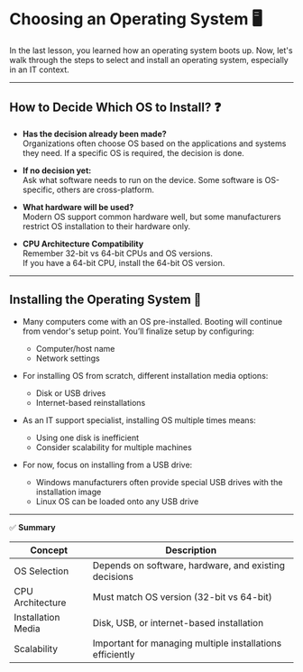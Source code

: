 # Choosing an Operating System 🖥️

In the last lesson, you learned how an operating system boots up. Now, let's walk through the steps to select and install an operating system, especially in an IT context.

---

## How to Decide Which OS to Install? ❓

- **Has the decision already been made?**  
  Organizations often choose OS based on the applications and systems they need. If a specific OS is required, the decision is done.

- **If no decision yet:**  
  Ask what software needs to run on the device. Some software is OS-specific, others are cross-platform.

- **What hardware will be used?**  
  Modern OS support common hardware well, but some manufacturers restrict OS installation to their hardware only.

- **CPU Architecture Compatibility**  
  Remember 32-bit vs 64-bit CPUs and OS versions.  
  If you have a 64-bit CPU, install the 64-bit OS version.

---

## Installing the Operating System 💾

- Many computers come with an OS pre-installed. Booting will continue from vendor's setup point. You’ll finalize setup by configuring:  
  - Computer/host name  
  - Network settings

- For installing OS from scratch, different installation media options:  
  - Disk or USB drives  
  - Internet-based reinstallations

- As an IT support specialist, installing OS multiple times means:  
  - Using one disk is inefficient  
  - Consider scalability for multiple machines

- For now, focus on installing from a USB drive:  
  - Windows manufacturers often provide special USB drives with the installation image  
  - Linux OS can be loaded onto any USB drive

---

✅ **Summary**

| Concept                  | Description                                                       |
|--------------------------|-------------------------------------------------------------------|
| OS Selection             | Depends on software, hardware, and existing decisions             |
| CPU Architecture         | Must match OS version (32-bit vs 64-bit)                          |
| Installation Media       | Disk, USB, or internet-based installation                         |
| Scalability              | Important for managing multiple installations efficiently         |


